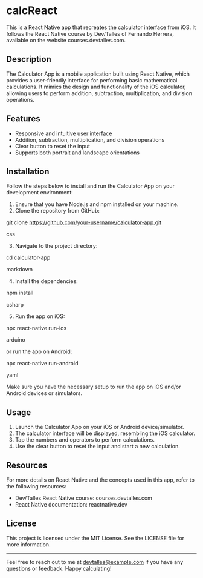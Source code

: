 # calcReact

This is a React Native app that recreates the calculator interface from iOS. It follows the React Native course by Dev/Talles of Fernando Herrera, available on the website courses.devtalles.com.

## Description

The Calculator App is a mobile application built using React Native, which provides a user-friendly interface for performing basic mathematical calculations. It mimics the design and functionality of the iOS calculator, allowing users to perform addition, subtraction, multiplication, and division operations.

## Features

- Responsive and intuitive user interface
- Addition, subtraction, multiplication, and division operations
- Clear button to reset the input
- Supports both portrait and landscape orientations

## Installation

Follow the steps below to install and run the Calculator App on your development environment:

1. Ensure that you have Node.js and npm installed on your machine.
2. Clone the repository from GitHub:

git clone https://github.com/your-username/calculator-app.git

css

3. Navigate to the project directory:

cd calculator-app

markdown

4. Install the dependencies:

npm install

csharp

5. Run the app on iOS:

npx react-native run-ios

arduino

or run the app on Android:

npx react-native run-android

yaml

Make sure you have the necessary setup to run the app on iOS and/or Android devices or simulators.

## Usage

1. Launch the Calculator App on your iOS or Android device/simulator.
2. The calculator interface will be displayed, resembling the iOS calculator.
3. Tap the numbers and operators to perform calculations.
4. Use the clear button to reset the input and start a new calculation.

## Resources

For more details on React Native and the concepts used in this app, refer to the following resources:

- Dev/Talles React Native course: courses.devtalles.com
- React Native documentation: reactnative.dev

## License

This project is licensed under the MIT License. See the LICENSE file for more information.

---

Feel free to reach out to me at devtalles@example.com if you have any questions or feedback. Happy calculating!
